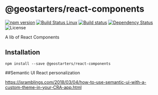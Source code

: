 # @geostarters/react-components
[![npm version](https://badge.fury.io/js/%40geostarters%2Freact-components.svg)](https://badge.fury.io/js/%40geostarters%2Freact-components)
[![Build Status Linux](https://travis-ci.org/geostarters/icgc-react-components.svg?branch=master)](https://travis-ci.org/geostarters/icgc-react-components)
[![Build status](https://ci.appveyor.com/api/projects/status/18yhfa5c2y32s2h9/branch/master?svg=true)](https://ci.appveyor.com/project/geostarters/icgc-react-components/branch/master)
[![Dependency Status](https://david-dm.org/geostarters/icgc-react-components.svg)](https://david-dm.org/geostarters/icgc-react-components)
![License](https://img.shields.io/badge/license-MIT-blue.svg)

A lib of React Components

## Installation

```
npm install --save @geostarters/react-components
```

##Semantic UI React personalization

https://jsramblings.com/2018/03/04/how-to-use-semantic-ui-with-a-custom-theme-in-your-CRA-app.html